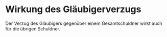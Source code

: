 # Wirkung des Gläubigerverzugs

Der Verzug des Gläubigers gegenüber einem Gesamtschuldner wirkt auch für die übrigen Schuldner.